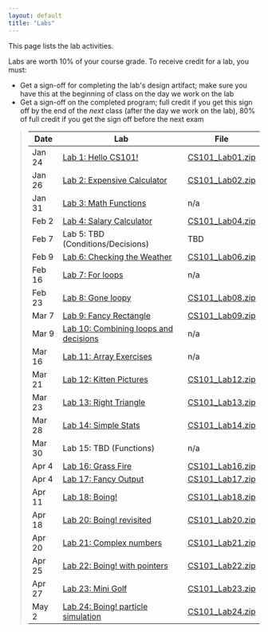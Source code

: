 ```yaml
---
layout: default
title: "Labs"
---
```


This page lists the lab activities.

Labs are worth 10% of your course grade.  To receive credit for a lab, you must:

* Get a sign-off for completing the lab's design artifact; make sure you have this at the beginning of class on the day we work on the lab
* Get a sign-off on the completed program; full credit if you get this sign off by the end of the *next* class (after the day we work on the lab), 80% of full credit if you get the sign off before the next exam

> Date | Lab | File
> ---- | --- | ----
> Jan 24 | [Lab 1: Hello CS101!](lab01.html) | [CS101\_Lab01.zip](CS101_Lab01.zip)
> Jan 26  | [Lab 2: Expensive Calculator](lab02.html) | [CS101\_Lab02.zip](CS101_Lab02.zip)
> Jan 31  | [Lab 3: Math Functions](lab03.html) | n/a
> Feb 2 | [Lab 4: Salary Calculator](lab04.html) | [CS101\_Lab04.zip](CS101_Lab04.zip)
> Feb 7 | Lab 5: TBD (Conditions/Decisions) | TBD
> Feb 9 | [Lab 6: Checking the Weather](lab06.html) | [CS101\_Lab06.zip](CS101_Lab06.zip)
> Feb 16 | [Lab 7: For loops](lab07.html) | n/a
> Feb 23 | [Lab 8: Gone loopy](lab08.html) | [CS101\_Lab08.zip](CS101_Lab08.zip)
> Mar 7 | [Lab 9: Fancy Rectangle](lab09.html) | [CS101\_Lab09.zip](CS101_Lab09.zip)
> Mar 9 | [Lab 10: Combining loops and decisions](lab10.html) | n/a
> Mar 16 | [Lab 11: Array Exercises](lab11.html) | n/a
> Mar 21 | [Lab 12: Kitten Pictures](lab12.html) | [CS101\_Lab12.zip](CS101_Lab12.zip)
> Mar 23 | [Lab 13: Right Triangle](lab13.html) | [CS101\_Lab13.zip](CS101_Lab13.zip)
> Mar 28 | [Lab 14: Simple Stats](lab14.html) | [CS101\_Lab14.zip](CS101_Lab14.zip)
> Mar 30 | Lab 15: TBD (Functions) | n/a
> Apr 4 | [Lab 16: Grass Fire](lab16.html) | [CS101\_Lab16.zip](CS101_Lab16.zip)
> Apr 4 | [Lab 17: Fancy Output](lab17.html) | [CS101\_Lab17.zip](CS101_Lab17.zip)
> Apr 11 | [Lab 18: Boing!](lab18.html) | [CS101\_Lab18.zip](CS101_Lab18.zip)
> Apr 18 | [Lab 20: Boing! revisited](lab20.html) | [CS101\_Lab20.zip](CS101_Lab20.zip)
> Apr 20 | [Lab 21: Complex numbers](lab21.html) | [CS101\_Lab21.zip](CS101_Lab21.zip)
> Apr 25 | [Lab 22: Boing! with pointers](lab22.html) | [CS101\_Lab22.zip](CS101_Lab22.zip)
> Apr 27 | [Lab 23: Mini Golf](lab23.html) | [CS101\_Lab23.zip](CS101_Lab23.zip)
> May 2 | [Lab 24: Boing! particle simulation](lab24.html) | [CS101\_Lab24.zip](CS101_Lab24.zip)

<!--
> &mdash; | [Lab 5: Conditions reading/modifying exercise](lab05.html) | [CS101\_Lab05.zip](CS101_Lab05.zip)
> &mdash; | [Lab 11: More Array Exercises](lab11.html) | n/a
> &mdash; | [Lab 15: Functions reading/modifying exercise](lab15.html) | [CS101\_Lab15.zip](CS101_Lab15.zip)
-->
